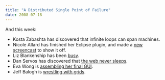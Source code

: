 ```yaml
---
title: "A Distributed Single Point of Failure"
date: 2008-07-18
---
```

And this week:
<ul>
  <li>Kosta Zabashta has discovered that infinite loops can span machines.</li>
  <li>Nicole Allard has finished her Eclipse plugin, and made a <a href="http://youtube.com/watch?v=XbleLff3ydI">new screencast</a> to show it off.</li>
  <li>Liz Blankenship has been <a href="http://www.lizblankenship.com/drproject/blog/?p=12">busy</a>.</li>
  <li>Dan Servos has discovered that <a href="http://hackerdan.com/open-source/bugs-patches-and-open-source/">the web never sleeps</a>.</li>
  <li>Eva Wong is <a href="http://iwa-wong.livejournal.com/4103.html">assembling her final GUI</a>.</li>
  <li>Jeff Balogh is <a href="http://dojotoolkit.org/2008/07/20/dnd-editor-update-grid-wars">wrestling with grids</a>.</li>
</ul>
